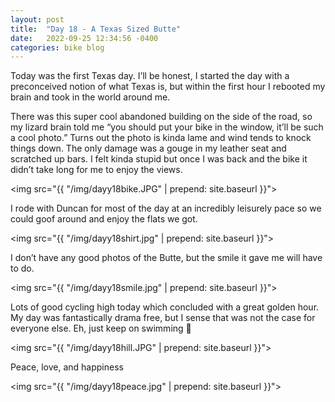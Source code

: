 ```yaml
---
layout: post
title:  "Day 18 - A Texas Sized Butte"
date:   2022-09-25 12:34:56 -0400
categories: bike blog
---
```

Today was the first Texas day. I’ll be honest, I started the day with a preconceived notion of what Texas is, but within the first hour I rebooted my brain and took in the world around me. 

There was this super cool abandoned building on the side of the road, so my lizard brain told me “you should put your bike in the window, it’ll be such a cool photo.” Turns out the photo is kinda lame and wind tends to knock things down. The only damage was a gouge in my leather seat and scratched up bars. I felt kinda stupid but once I was back and the bike it didn’t take long for me to enjoy the views.

<img src="{{ "/img/dayy18bike.JPG" | prepend: site.baseurl }}">

I rode with Duncan for most of the day at an incredibly leisurely pace so we could goof around and enjoy the flats we got.

<img src="{{ "/img/dayy18shirt.jpg" | prepend: site.baseurl }}">

I don’t have any good photos of the Butte, but the smile it gave me will have to do.

<img src="{{ "/img/dayy18smile.jpg" | prepend: site.baseurl }}">

Lots of good cycling high today which concluded with a great golden hour. My day was fantastically drama free, but I sense that was not the case for everyone else. Eh, just keep on swimming 🦈

<img src="{{ "/img/dayy18hill.JPG" | prepend: site.baseurl }}">

Peace, love, and happiness 

<img src="{{ "/img/dayy18peace.jpg" | prepend: site.baseurl }}">
